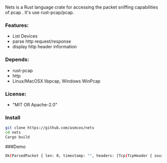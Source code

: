 Nets is a Rust language crate for accessing the packet sniffing capabilities of pcap .
It's use rust-pcap/pcap.

### Features:

* List Devices
* parse http request/response
* display http header information

### Depends:

* rust-pcap
* http
* Linux/MacOSX libpcap, Windows WinPcap

### License:

* "MIT OR Apache-2.0"

### Install

```bash
git clone https://github.com/asmcos/nets
cd nets
Cargo build
```


###Demo
```bash
Ok(ParsedPacket { len: 0, timestamp: "", headers: [Tcp(TcpHeader { source_port: 50683, dest_port: 443, sequence_no: 286770016, ack_no: 0, data_offset: 11, reserved: 0, flag_urg: false, flag_ack: false, flag_psh: false, flag_rst: false, flag_syn: true, flag_fin: false, window: 65535, checksum: 14832, urgent_pointer: 0, options: None }), Ipv4(IPv4Header { version: 4, ihl: 20, tos: 0, length: 64, id: 0, flags: 2, fragment_offset: 0, ttl: 64, protocol: TCP, chksum: 11203, source_addr: 192.168.1.5, dest_addr: 12.27.16.10 }), Ether(EthernetFrame { source_mac: MacAddress([0, 116, 111, 112, 113, 122]), dest_mac: MacAddress([20, 113, 18, 15, 0, 10]), ethertype: IPv4 })], remaining: [] })
```

